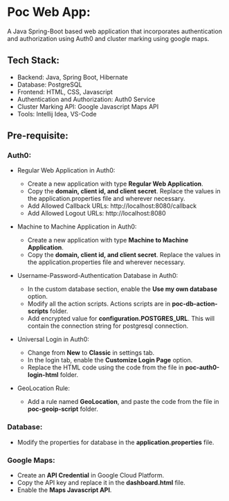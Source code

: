 # Poc Web App:

A Java Spring-Boot based web application that incorporates authentication and authorization using Auth0 and cluster marking using google maps.

## Tech Stack:

- Backend: Java, Spring Boot, Hibernate
- Database: PostgreSQL
- Frontend: HTML, CSS, Javascript
- Authentication and Authorization: Auth0 Service
- Cluster Marking API: Google Javascript Maps API
- Tools: Intellij Idea, VS-Code

## Pre-requisite:

### Auth0:

- Regular Web Application in Auth0:

    - Create a new application with type **Regular Web Application**.
    - Copy the **domain, client id, and client secret**. Replace the values in the application.properties file and wherever necessary.
    - Add Allowed Callback URLs: http<span></span>://localhost:8080/callback
    - Add Allowed Logout URLs: http<span></span>://localhost:8080

- Machine to Machine Application in Auth0:

    - Create a new application with type **Machine to Machine Application**.
    - Copy the **domain, client id, and client secret**. Replace the values in the application.properties file and wherever necessary.

- Username-Password-Authentication Database in Auth0:

    - In the custom database section, enable the **Use my own database** option.
    - Modify all the action scripts. Actions scripts are in **poc-db-action-scripts** folder.
    - Add encrypted value for **configuration.POSTGRES_URL**. This will contain the connection string for postgresql connection.

- Universal Login in Auth0:

    - Change from **New** to **Classic** in settings tab.
    - In the login tab, enable the **Customize Login Page** option.
    - Replace the HTML code using the code from the file in **poc-auth0-login-html** folder.

- GeoLocation Rule:

    - Add a rule named **GeoLocation**, and paste the code from the file in **poc-geoip-script** folder.

### Database:

- Modify the properties for database in the **application.properties** file.

### Google Maps:

- Create an **API Credential** in Google Cloud Platform.
- Copy the API key and replace it in the **dashboard.html** file.
- Enable the **Maps Javascript API**.
